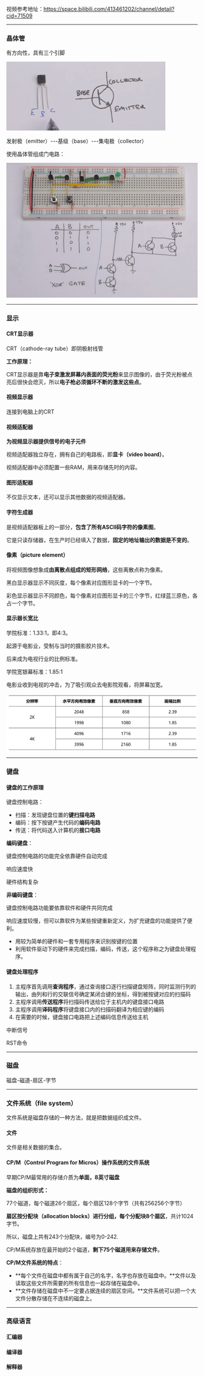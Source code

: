 视频参考地址：<https://space.bilibili.com/413461202/channel/detail?cid=71509> 

---

### 晶体管

有方向性，具有三个引脚

![1568622088613](素材\1568622088613.png)

发射极（emitter）---基级（base）---集电极（collector）



使用晶体管组成门电路：

![1568622904379](素材\1568622904379.png)





---

### 显示



#### CRT显示器

CRT（cathode-ray tube）即阴极射线管

**工作原理：**

CRT显示器是靠**电子束激发屏幕内表面的荧光粉**来显示图像的，由于荧光粉被点亮后很快会熄灭，所以**电子枪必须循环不断的激发这些点**。



#### 视频显示器

连接到电脑上的CRT



#### 视频适配器

**为视频显示器提供信号的电子元件**

视频适配器独立存在，拥有自己的电路板，即**显卡（video board）**。

视频适配器中必须配置一些RAM，用来存储先时的内容。



#### 图形适配器

不仅显示文本，还可以显示其他数据的视频适配器。





#### 字符生成器

是视频适配器板上的一部分，**包含了所有ASCII码字符的像素图**。

它是只读存储器，在生产时已经填入了数据，**固定的地址输出的数据是不变的**。



#### 像素（picture element）

将视频图像想象成**由离散点组成的矩形网络**，这些离散点称为像素。



黑白显示器显示不同灰度，每个像素对应图形显卡的一个字节。

彩色显示器显示不同颜色，每个像素对应图形显卡的三个字节，红绿蓝三原色，各占一个字节。



#### 显示器长宽比

学院标准：1.33:1，即4:3。

起源于电影业，受制与当时的摄影胶片技术。

后来成为电视行业的比例标准。



学院宽银幕标准：1.85:1

电影业收到电视的冲击，为了吸引观众去电影院观看，将屏幕加宽。



![img](素材\v2-431fd0dbbb191a400d9c8c506c1638b3_hd.jpg)



---

### 键盘

#### 键盘的工作原理

键盘控制电路：

- 扫描：发现键盘位置的**键扫描电路**
- 编码：按下按键产生代码的**编码电路**
- 传送：将代码送入计算机的**接口电路**



**编码键盘**：

键盘控制电路的功能完全依靠硬件自动完成

响应速度快

硬件结构复杂



**非编码键盘**：

键盘控制电路功能要依靠软件和硬件共同完成

响应速度较慢，但可以靠软件为某些按键重新定义，为扩充键盘的功能提供了便利。

- 用较为简单的硬件和一套专用程序来识别按键的位置
- 利用软件驱动下的硬件来完成扫描，编码，传送，这个程序称之为键盘处理程序。



#### 键盘处理程序

1. 主程序首先调用**查询程序**，通过查询接口逐行扫描键盘矩阵，同时监测行列的输出，由列和行的交联信号确定某闭合键的坐标，得到被按键对应的扫描码
2. 主程序调用**传送程序**将扫描码传送给位于主机内的键盘接口电路
3. 主程序调用**译码程序**将键盘接口内的扫描码翻译为相应键的编码
4. 在需要的时候，键盘接口电路把上述编码信息传送给主机





中断信号

RST命令



---

### 磁盘

磁盘-磁道-扇区-字节



---

### 文件系统（file system）

文件系统是磁盘存储的一种方法，就是把数据组织成文件。



#### 文件

文件是相关数据的集合。



#### CP/M（Control Program for Micros）操作系统的文件系统

早期CP/M最常用的存储介质为**单面，8英寸磁盘**



**磁盘的组织形式：**

77个磁道，每个磁道26个扇区，每个扇区128个字节（共有256256个字节）

**扇区按分配块（allocation blocks）进行分组，每个分配块8个扇区**，共计1024字节。

所以，磁盘上共有243个分配块，编号为0-242.

CP/M系统存放在最开始的2个磁道，**剩下75个磁道用来存储文件**。



**CP/M文件系统的特点**：

- **每个文件在磁盘中都有属于自己的名字，名字也存放在磁盘中。**文件以及读取这些文件所需要的所有信息也一起存储在磁盘中。
- **文件存储在磁盘中不一定要占据连续的扇区空间。**文件系统可以把一个大文件分散存储在不连续的磁盘上。




---

### 高级语言

#### 汇编器

#### 编译器

#### 解释器











